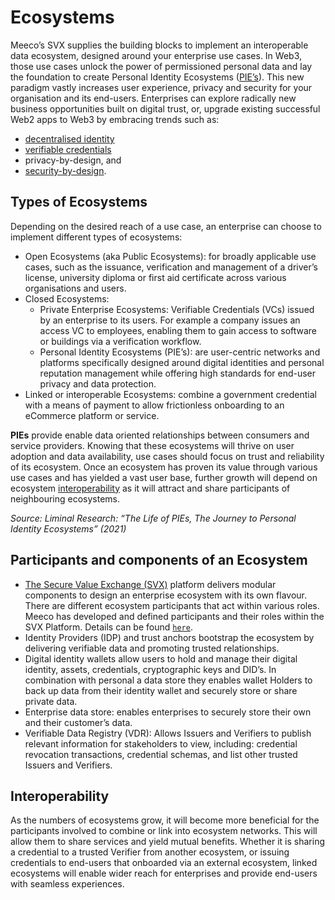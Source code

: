# Ecosystems

Meeco’s SVX supplies the building blocks to implement an interoperable data ecosystem, designed around your enterprise use cases. In Web3, those use cases unlock the power of permissioned personal data and lay the foundation to create Personal Identity Ecosystems ([PIE’s](ecosystems.md#types-of-ecosystems)). This new paradigm vastly increases user experience, privacy and security for your organisation and its end-users. Enterprises can explore radically new business opportunities built on digital trust, or, upgrade existing successful Web2 apps to Web3 by embracing trends such as:

* [decentralised identity](../guides/dids/)
* [verifiable credentials](../guides/credentials/)
* privacy-by-design, and
* [security-by-design](https://meecosystem.atlassian.net/l/cp/nuk9q9v0).

## Types of Ecosystems

Depending on the desired reach of a use case, an enterprise can choose to implement different types of ecosystems:

* Open Ecosystems (aka Public Ecosystems): for broadly applicable use cases, such as the issuance, verification and management of a driver’s license, university diploma or first aid certificate across various organisations and users.
* Closed Ecosystems:
  * Private Enterprise Ecosystems: Verifiable Credentials (VCs) issued by an enterprise to its users. For example a company issues an access VC to employees, enabling them to gain access to software or buildings via a verification workflow.
  * Personal Identity Ecosystems (PIE’s): are user-centric networks and platforms specifically designed around digital identities and personal reputation management while offering high standards for end-user privacy and data protection.
* Linked or interoperable Ecosystems: combine a government credential with a means of payment to allow frictionless onboarding to an eCommerce platform or service.

**PIEs** provide enable data oriented relationships between consumers and service providers. Knowing that these ecosystems will thrive on user adoption and data availability, use cases should focus on trust and reliability of its ecosystem. Once an ecosystem has proven its value through various use cases and has yielded a vast user base, further growth will depend on ecosystem [interoperability](ecosystems.md#interoperability) as it will attract and share participants of neighbouring ecosystems.

_Source: Liminal Research: “The Life of PIEs, The Journey to Personal Identity Ecosystems” (2021)_

## Participants and components of an Ecosystem

* [The Secure Value Exchange (SVX)](../platform/overview.md) platform delivers modular components to design an enterprise ecosystem with its own flavour. There are different ecosystem participants that act within various roles. Meeco has developed and defined participants and their roles within the SVX Platform. Details can be found [`here`](../platform/overview.md).
* Identity Providers (IDP) and trust anchors bootstrap the ecosystem by delivering verifiable data and promoting trusted relationships.
* Digital identity wallets allow users to hold and manage their digital identity, assets, credentials, cryptographic keys and DID’s. In combination with personal a data store they enables wallet Holders to back up data from their identity wallet and securely store or share private data.
* Enterprise data store: enables enterprises to securely store their own and their customer’s data.
* Verifiable Data Registry (VDR): Allows Issuers and Verifiers to publish relevant information for stakeholders to view, including: credential revocation transactions, credential schemas, and list other trusted Issuers and Verifiers.

## Interoperability

As the numbers of ecosystems grow, it will become more beneficial for the participants involved to combine or link into ecosystem networks. This will allow them to share services and yield mutual benefits. Whether it is sharing a credential to a trusted Verifier from another ecosystem, or issuing credentials to end-users that onboarded via an external ecosystem, linked ecosystems will enable wider reach for enterprises and provide end-users with seamless experiences.

